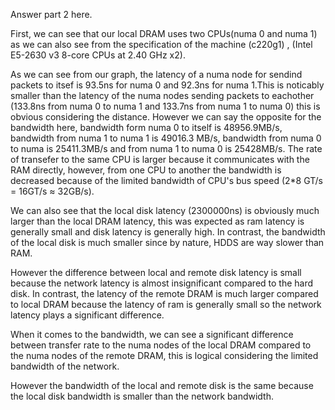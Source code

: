 Answer part 2 here.

First, we can see that our local DRAM uses two CPUs(numa 0 and numa 1) as we can also see from the specification of the machine (c220g1) , (Intel E5-2630 v3 8-core CPUs at 2.40 GHz x2).

As we can see from our graph, the latency of a numa node for sendind packets to itsef is 93.5ns for numa 0 and 92.3ns for numa 1.This is noticably smaller than the latency of the numa nodes sending packets to eachother (133.8ns from numa 0 to numa 1 and 133.7ns from numa 1 to numa 0) this is obvious considering the distance.
However we can  say the opposite for the bandwidth here, bandwidth form numa 0 to itself is 48956.9MB/s, bandwidth from numa 1 to numa 1 is 49016.3 MB/s, bandwidth from numa 0 to numa is 25411.3MB/s and from numa 1 to numa 0 is 25428MB/s. The rate of transefer to the same CPU is larger because it communicates with the RAM directly, however, from one CPU to another the bandwidth is decreased because of the limited bandwidth of CPU's bus speed (2*8 GT/s = 16GT/s ≈ 32GB/s). 


We can also see that the local disk latency (2300000ns) is obviously much larger than the local DRAM latency, this was expected as ram latency is generally small and disk latency is generally high. In contrast, the bandwidth of the local disk is much smaller since by nature, HDDS are way slower than RAM.

However the difference between local and remote disk latency is small because the network latency is
almost insignificant compared to the hard disk. In contrast, the latency of the remote DRAM is much larger compared to local DRAM
because the latency of ram is generally small so the network latency plays a significant difference.

When it comes to the bandwidth, we can see a significant difference between transfer rate to the numa nodes of the local DRAM compared
to the numa nodes of the remote DRAM, this is logical considering the limited bandwidth of the network.

However the bandwidth of the local and remote disk is the same because the local disk bandwidth is smaller than the
network bandwidth.



